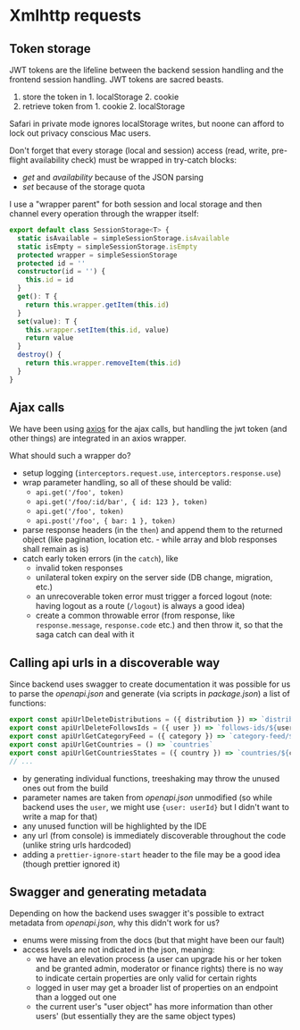 # Xmlhttp requests

## Token storage

JWT tokens are the lifeline between the backend session handling and the frontend session handling. JWT tokens are sacred beasts.

1. store the token in 1. localStorage 2. cookie
2. retrieve token from 1. cookie 2. localStorage

Safari in private mode ignores localStorage writes, but noone can afford to lock out privacy conscious Mac users.

Don't forget that every storage (local and session) access (read, write, pre-flight availability check) must be wrapped in try-catch blocks:

- _get_ and _availability_ because of the JSON parsing
- _set_ because of the storage quota

I use a "wrapper parent" for both session and local storage and then channel every operation through the wrapper itself:

```typescript
export default class SessionStorage<T> {
  static isAvailable = simpleSessionStorage.isAvailable
  static isEmpty = simpleSessionStorage.isEmpty
  protected wrapper = simpleSessionStorage
  protected id = ''
  constructor(id = '') {
    this.id = id
  }
  get(): T {
    return this.wrapper.getItem(this.id)
  }
  set(value): T {
    this.wrapper.setItem(this.id, value)
    return value
  }
  destroy() {
    return this.wrapper.removeItem(this.id)
  }
}
```

## Ajax calls

We have been using [axios](https://github.com/axios/axios) for the ajax calls, but handling the jwt token (and other things) are integrated in an axios wrapper.

What should such a wrapper do?

- setup logging (`interceptors.request.use`, `interceptors.response.use`)
- wrap parameter handling, so all of these should be valid:
  - `api.get('/foo', token)`
  - `api.get('/foo/:id/bar', { id: 123 }, token)`
  - `api.get('/foo', token)`
  - `api.post('/foo', { bar: 1 }, token)`
- parse response headers (in the `then`) and append them to the returned object
  (like pagination, location etc. - while array and blob responses shall remain as is)
- catch early token errors (in the `catch`), like
  - invalid token responses
  - unilateral token expiry on the server side (DB change, migration, etc.)
  - an unrecoverable token error must trigger a forced logout
    (note: having logout as a route (`/logout`) is always a good idea)
  - create a common throwable error (from response,
    like `response.message`, `response.code` etc.) and then throw it, so that
    the saga catch can deal with it

## Calling api urls in a discoverable way

Since backend uses swagger to create documentation it was possible for us to parse the _openapi.json_ and generate (via scripts in _package.json_) a list of functions:

```typescript
export const apiUrlDeleteDistributions = ({ distribution }) => `distributions/${distribution}`
export const apiUrlDeleteFollowsIds = ({ user }) => `follows-ids/${user}`
export const apiUrlGetCategoryFeed = ({ category }) => `category-feed/${category}`
export const apiUrlGetCountries = () => `countries`
export const apiUrlGetCountriesStates = ({ country }) => `countries/${country}/states`
// ...
```

- by generating individual functions, treeshaking may throw the unused ones out from the build
- parameter names are taken from _openapi.json_ unmodified (so while backend uses the `user`, we might use `{user: userId}` but I didn't want to write a map for that)
- any unused function will be highlighted by the IDE
- any url (from console) is immediately discoverable throughout the code (unlike string urls hardcoded)
- adding a `prettier-ignore-start` header to the file may be a good idea (though prettier ignored it)

## Swagger and generating metadata

Depending on how the backend uses swagger it's possible to extract metadata from _openapi.json_, why this didn't work for us?

- enums were missing from the docs (but that might have been our fault)
- access levels are not indicated in the json, meaning:
  - we have an elevation process (a user can upgrade his or her token and be granted admin, moderator or finance rights)
    there is no way to indicate certain properties are only valid for certain rights
  - logged in user may get a broader list of properties on an endpoint than a logged out one
  - the current user's "user object" has more information than other users' (but essentially they are the same object types)
